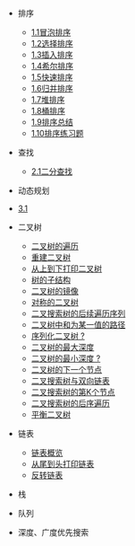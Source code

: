 - 排序

  - [1.1冒泡排序](1.1.md)
  - [1.2选择排序](1.2.md)
  - [1.3插入排序](1.3.md)
  - [1.4希尔排序](1.4.md)
  - [1.5快速排序](1.5.md)
  - [1.6归并排序](1.6.md)
  - [1.7堆排序](1.7.md)
  - [1.8桶排序](1.8.md)
  - [1.9排序总结](1.9.md)
  - [1.10排序练习题](1.10.md)
- 查找

   - [2.1二分查找](2.1.md)

- 动态规划

 - [3.1](3.1.md)


- 二叉树

  - [二叉树的遍历](4.1.md)
  - [重建二叉树](4.2.md)
  - [从上到下打印二叉树](4.3.md)
  - [树的子结构](4.4.md)
  - [二叉树的镜像](4.5.md)
  - [对称的二叉树](4.6.md)
  - [二叉搜索树的后续遍历序列](4.7.md)
  - [二叉树中和为某一值的路径](4.8.md)
  - [序列化二叉树 ?](4.9.md)
  - [二叉树的最大深度](4.10.md)
  - [二叉树的最小深度 ?](4.11.md)
  - [二叉树的下一个节点](4.12.md)
  - [二叉搜索树与双向链表](4.13.md)
  - [二叉搜索树的第K个节点](4.14.md)
  - [二叉搜索树的后序遍历](4.15.md)
  - [平衡二叉树](4.16.md)

- 链表
 
  - [链表概览](5.1.md)
  - [从尾到头打印链表](5.2.md)
  - [反转链表](5.3.md)
- 栈

- 队列

- 深度、广度优先搜索